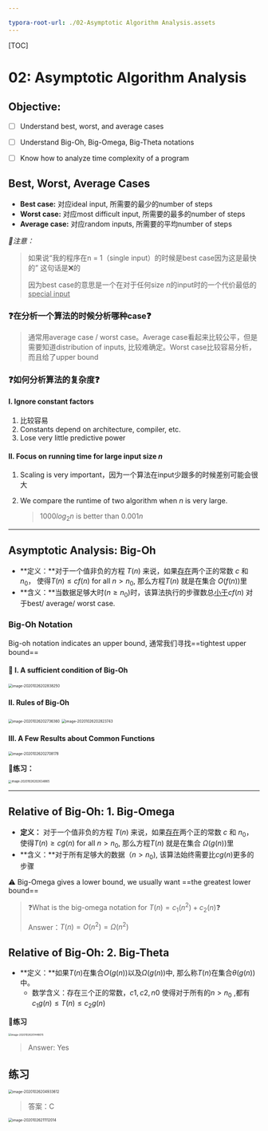 ```yaml
---

typora-root-url: ./02-Asymptotic Algorithm Analysis.assets
---
```


[TOC]



# 02: Asymptotic Algorithm Analysis



## Objective:

- [ ] Understand best, worst, and average cases
- [ ] Understand Big-Oh, Big-Omega, Big-Theta notations
- [ ] Know how to analyze time complexity of a program



## Best, Worst, Average Cases

- **Best case:** 对应ideal input, 所需要的最少的number of steps
- **Worst case:** 对应most difficult input, 所需要的最多的number of steps
- **Average case:** 对应random inputs, 所需要的平均number of steps

*👀注意：*

> 如果说“我的程序在n = 1（single input）的时候是best case因为这是最快的” 这句话是❌的
>
> 因为best case的意思是一个在对于任何size $n$的input时的一个代价最低的<u>special input</u>



### ❓在分析一个算法的时候分析哪种case❓

> 通常用average case / worst case。Average case看起来比较公平，但是需要知道distribution of inputs, 比较难确定。Worst case比较容易分析，而且给了upper bound



### ❓如何分析算法的复杂度❓

#### **I. Ignore constant factors**

1. 比较容易
2. Constants depend on architecture, compiler, etc.
3. Lose very little predictive power

#### II. Focus on running time for large input size $n$

1. Scaling is very important，因为一个算法在input少跟多的时候差别可能会很大

2. We compare the runtime of two algorithm when $n$ is very large.

   > $1000log_2n$ is better than $0.001n$

****



## Asymptotic Analysis: Big-Oh

- **定义：**对于一个值非负的方程 $T(n)$ 来说，如果<u>存在</u>两个正的常数 $c$ 和 $n_0$， 使得$T(n)\le cf(n)$ for all $n > n_0$, 那么方程$T(n)$ 就是在集合 $O(f(n))$里
- **含义：**当数据足够大时$(n\ge n_0)$时，该算法执行的步骤数总<u>小于</u>$cf(n)$ 对于best/ average/ worst case.



### Big-Oh Notation

Big-oh notation indicates an upper bound, 通常我们寻找==tightest upper bound==

#### 👀 I. A sufficient condition of Big-Oh

<img src="02 Asymptotic Algorithm Analysis.assets/image-20201026202838250.png" alt="image-20201026202838250" style="zoom:50%;" />

#### II. Rules of Big-Oh

<img src="02 Asymptotic Algorithm Analysis.assets/image-20201026202736360.png" alt="image-20201026202736360" style="zoom:50%;" />

<img src="02 Asymptotic Algorithm Analysis.assets/image-20201026202823743.png" alt="image-20201026202823743" style="zoom:50%;" />

#### III. A Few Results about Common Functions

<img src="02 Asymptotic Algorithm Analysis.assets/image-20201026202708178.png" alt="image-20201026202708178" style="zoom:50%;" />

👀**练习：**

<img src="02 Asymptotic Algorithm Analysis.assets/image-20201026202634865.png" alt="image-20201026202634865" style="zoom:40%;" />

****



## Relative of Big-Oh: 1. Big-Omega

- **定义：** 对于一个值非负的方程 $T(n)$ 来说，如果<u>存在</u>两个正的常数 $c$ 和 $n_0$， 使得$T(n)\ge cg(n)$ for all $n > n_0$, 那么方程$T(n)$ 就是在集合 $\Omega (g(n))$里
- **含义：**对于所有足够大的数据（$n > n_0$), 该算法始终需要比$cg(n)$更多的步骤

⚠️ Big-Omega gives a lower bound, we usually want ==the greatest lower bound==

> ❓What is the big-omega notation for $T(n) = c_1(n^2) + c_2(n)$❓
>
> Answer：$T(n) = O(n^2) = \Omega (n^2)$



## Relative of Big-Oh: 2. Big-Theta

- **定义：**如果$T(n)$在集合$O(g(n))$以及$\Omega(g(n))$中, 那么称$T(n)$在集合$\theta(g(n))$中。
  - 数学含义：存在三个正的常数，$c1, c2, n0$ 使得对于所有的$n > n_0$ ,都有$c_1g(n) \le T(n) \le c_2g(n)$

🌰**练习**

<img src="02 Asymptotic Algorithm Analysis.assets/image-20201026201448015.png" alt="image-20201026201448015" style="zoom:35%;" />

> Answer: Yes



## 练习

<img src="02 Asymptotic Algorithm Analysis.assets/image-20201026204933612.png" alt="image-20201026204933612" style="zoom:50%;" />

> 答案：C



<img src="02 Asymptotic Algorithm Analysis.assets/image-20201026211112014.png" alt="image-20201026211112014" style="zoom:50%;" />

